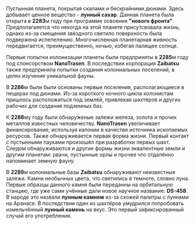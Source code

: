 
Пустынная планета, покрытая скалами и бескрайними дюнами. Здесь добывает ценное вещество - **лунный сахар**. Данная планета была открыта в **2283**м году при программе освоения **"нового фронта"**. Предполагаяется что некогда на этой планете присутсвовала жизнь, однако из-за смещения звёздного светило поверхность была подвержена испепелению. Многочисленная планетарная живность передвигается, преимущественно, ночью, избегая палящее солнце.

Первые попытки колонизации планеты были предприняты в **2285**м году под спонсорством **NanoTrasen**. В последствии корпорация **Zaibatsu** также предприняла попытки создания колониальных поселений, в целях изучения уникальной фауны. 

В **2286**м были были основаны первые поселения, располагающиеся в пещерах под дюнами. Из-за короткого ночного цикла колонистам пришлось расположиться под землёй, привлекая шахтёров и других рабочих для создания подземных баз. 

К **2288**му году были обнаруженые залежи железа, золота и прочих металлов известных человечеству. **NanoTrasen** увеличивает финансирование, используя калонии в качестве источника ископаемых ресурсов. 
Также обнаруживается первая форма жизни. Первый контакт с пустынными пауками произошёл при разработки первых шахт. 
Следом обнаруживаются и другие формы жизни эквалентные земли и другим планетам: рвачи, пустынные орлы и прочее что отдалённо напоминает земную фауну.

В **2289**м колониальные базы **Zaibatsu** обнаруживают неизвестные залежи. Камни необычных цвета, что светились в темноте, словно луна. Первые образцы данного камня были переданны на орбитальную станцию, где уже сами учённые дали новое научное название: **DS-458**. В народе это назвали **лунным камнем** из-за схожей палитры с луннами на Аранасе. 
В последствии один из шахтёров умудрился попробовать измельчённый **лунный камень** на вкус. Это первый зафиксированный случай его употребления.